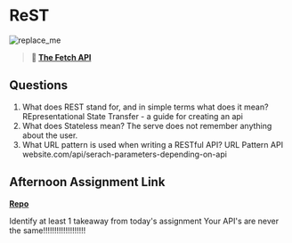 # ReST

![replace_me](https://codeworks.blob.core.windows.net/public/assets/img/illustrations/placeholder.svg)

> **📖 [The Fetch API](https://codeworksacademy.com/fs-student-guide/resources/wk4/04-Fetch)**

## Questions

1. What does REST stand for, and in simple terms what does it mean?
REpresentational State Transfer - a guide for creating an api
2. What does Stateless mean?
The serve does not remember anything about the user. 
3. What URL pattern is used when writing a RESTful API?
 URL Pattern API website.com/api/serach-parameters-depending-on-api







## Afternoon Assignment Link

**[Repo](https://github.com/TobyComon/Gifted)**

Identify at least 1 takeaway from today's assignment Your API's are never the same!!!!!!!!!!!!!!!!!!!
